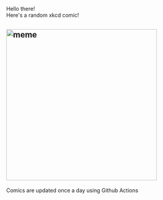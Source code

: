 Hello there! <br>Here's a random xkcd comic!<br>
## <img src="https://imgs.xkcd.com/comics/hack.png" alt="meme" width="400"/><br>
Comics are updated once a day using Github Actions